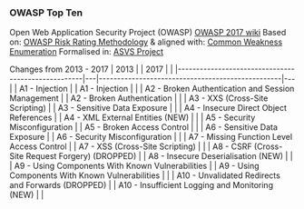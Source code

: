 ### OWASP Top Ten
Open Web Application Security Project (OWASP)
[OWASP 2017 wiki](https://www.owasp.org/index.php/Category:OWASP_Top_Ten_2017_Project)
Based on: [OWASP Risk Rating Methodology](https://www.owasp.org/index.php/OWASP_Risk_Rating_Methodology) & aligned with: [Common Weakness Enumeration](https://cwe.mitre.org/)
Formalised in: [ASVS Project](https://www.owasp.org/index.php/Category:OWASP_Application_Security_Verification_Standard_Project)

Changes from 2013 - 2017
| 2013                                               |   | 2017                                             |   |
|----------------------------------------------------|---|--------------------------------------------------|---|
| A1 - Injection                                     |   | A1 - Injection                                   |   |
| A2 - Broken Authentication and Session Management  |   | A2 - Broken Authentication                       |   |
| A3 - XXS (Cross-Site Scripting)                    |   | A3 - Sensitive Data Exposure                     |   |
| A4 - Insecure Direct Object References             |   | A4 - XML External Entities (NEW)                 |   |
| A5 - Security Misconfiguration                     |   | A5 - Broken Access Control                       |   |
| A6 - Sensitive Data Exposure                       |   | A6 - Security Misconfiguration                   |   |
| A7 - Missing Function Level Access Control         |   | A7 - XSS (Cross-Site Scripting)                  |   |
| A8 - CSRF (Cross-Site Request Forgery) (DROPPED)   |   | A8 - Insecure Deserialisation (NEW)              |   |
| A9 - Using Components With Known Vulnerabilities   |   | A9 - Using Components With Known Vulnerabilities |   |
| A10 - Unvalidated Redirects and Forwards (DROPPED) |   | A10 - Insufficient Logging and Monitoring (NEW)  |   |
